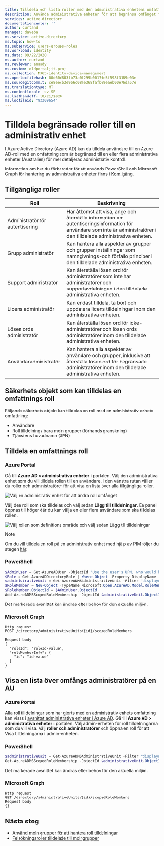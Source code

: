 ```yaml
---
title: Tilldela och lista roller med den administrativa enhetens omfattning – Azure Active Directory | Microsoft Docs
description: Använda administrativa enheter för att begränsa omfånget för roll tilldelningar i Azure Active Directory
services: active-directory
documentationcenter: ''
author: curtand
manager: daveba
ms.service: active-directory
ms.topic: how-to
ms.subservice: users-groups-roles
ms.workload: identity
ms.date: 09/22/2020
ms.author: curtand
ms.reviewer: anandy
ms.custom: oldportal;it-pro;
ms.collection: M365-identity-device-management
ms.openlocfilehash: 00d60d803fb73a0f299b00179e5f598f3189e03e
ms.sourcegitcommit: ce8eecb3e966c08ae368fafb69eaeb00e76da57e
ms.translationtype: MT
ms.contentlocale: sv-SE
ms.lasthandoff: 10/21/2020
ms.locfileid: "92309654"
---
```

# <a name="assign-scoped-roles-to-an-administrative-unit"></a>Tilldela begränsade roller till en administrativ enhet

I Azure Active Directory (Azure AD) kan du tilldela användare till en Azure AD-roll med en omfattning som är begränsad till en eller flera administrativa enheter (Australien) för mer detaljerad administrativ kontroll.

Information om hur du förbereder för att använda PowerShell och Microsoft Graph för hantering av administrativa enheter finns i [Kom igång](roles-admin-units-manage.md#get-started).

## <a name="roles-available"></a>Tillgängliga roller

Roll  |  Beskrivning
----- |  -----------
Administratör för autentisering  |  Har åtkomst att visa, ange och återställa information om autentiseringsinformation för användare som inte är administratörer i den tilldelade administrativa enheten.
Grupp administratör  |  Kan hantera alla aspekter av grupper och grupper inställningar som namngivnings-och förfallo principer i den tilldelade administrativa enheten.
Support administratör  |  Kan återställa lösen ord för administratörer som inte har administratörer och supportavdelningen i den tilldelade administrativa enheten.
Licens administratör  |  Kan endast tilldela, ta bort och uppdatera licens tilldelningar inom den administrativa enheten.
Lösen ords administratör  |  Kan återställa lösen ord för icke-administratörer och lösen ords administratörer inom den tilldelade administrativa enheten.
Användaradministratör  |  Kan hantera alla aspekter av användare och grupper, inklusive att återställa lösen ord för begränsade administratörer inom den tilldelade administrativa enheten.

## <a name="security-principals-that-can-be-assigned-to-a-scoped-role"></a>Säkerhets objekt som kan tilldelas en omfattnings roll

Följande säkerhets objekt kan tilldelas en roll med en administrativ enhets omfattning:

* Användare
* Roll tilldelnings bara moln grupper (förhands granskning)
* Tjänstens huvudnamn (SPN)

## <a name="assign-a-scoped-role"></a>Tilldela en omfattnings roll

### <a name="azure-portal"></a>Azure Portal

Gå till **Azure AD > administrativa enheter** i portalen. Välj den administrativa enhet som du vill tilldela rollen till en användare. I den vänstra rutan väljer du roller och administratörer för att visa en lista över alla tillgängliga roller.

![Välj en administrativ enhet för att ändra roll omfånget](./media/roles-admin-units-assign-roles/select-role-to-scope.png)

Välj den roll som ska tilldelas och välj sedan **Lägg till tilldelningar**. En panel öppnas till höger där du kan välja en eller flera användare som ska tilldelas rollen.

![Välj rollen som definitions område och välj sedan Lägg till tilldelningar](./media/roles-admin-units-assign-roles/select-add-assignment.png)

> [!Note]
>
> Om du vill tilldela en roll på en administrativ enhet med hjälp av PIM följer du stegen [här](../privileged-identity-management/pim-how-to-add-role-to-user.md?tabs=new#assign-a-role-with-restricted-scope).

### <a name="powershell"></a>PowerShell

```powershell
$AdminUser = Get-AzureADUser -ObjectId "Use the user's UPN, who would be an admin on this unit"
$Role = Get-AzureADDirectoryRole | Where-Object -Property DisplayName -EQ -Value "User Account Administrator"
$administrativeUnit = Get-AzureADMSAdministrativeUnit -Filter "displayname eq 'The display name of the unit'"
$RoleMember = New-Object -TypeName Microsoft.Open.AzureAD.Model.RoleMemberInfo
$RoleMember.ObjectId = $AdminUser.ObjectId
Add-AzureADMSScopedRoleMembership -ObjectId $administrativeUnit.ObjectId -RoleObjectId $Role.ObjectId -RoleMemberInfo $RoleMember
```

Det markerade avsnittet kan ändras efter behov för den aktuella miljön.

### <a name="microsoft-graph"></a>Microsoft Graph

```http
Http request
POST /directory/administrativeUnits/{id}/scopedRoleMembers
    
Request body
{
  "roleId": "roleId-value",
  "roleMemberInfo": {
    "id": "id-value"
  }
}
```

## <a name="list-the-scoped-admins-on-an-au"></a>Visa en lista över omfångs administratörer på en AU

### <a name="azure-portal"></a>Azure Portal

Alla roll tilldelningar som har gjorts med en administrativ enhets omfattning kan visas i [avsnittet administrativa enheter i Azure AD](https://ms.portal.azure.com/?microsoft_aad_iam_adminunitprivatepreview=true&microsoft_aad_iam_rbacv2=true#blade/Microsoft_AAD_IAM/ActiveDirectoryMenuBlade/AdminUnit). Gå till **Azure AD > administrativa enheter** i portalen. Välj admin-enheten för roll tilldelningarna som du vill visa. Välj **roller och administratörer** och öppna en roll för att Visa tilldelningarna i admin-enheten.

### <a name="powershell"></a>PowerShell

```powershell
$administrativeUnit = Get-AzureADMSAdministrativeUnit -Filter "displayname eq 'The display name of the unit'"
Get-AzureADMSScopedRoleMembership -ObjectId $administrativeUnit.ObjectId | fl *
```

Det markerade avsnittet kan ändras efter behov för den aktuella miljön.

### <a name="microsoft-graph"></a>Microsoft Graph

```http
Http request
GET /directory/administrativeUnits/{id}/scopedRoleMembers
Request body
{}
```

## <a name="next-steps"></a>Nästa steg

- [Använd moln grupper för att hantera roll tilldelningar](roles-groups-concept.md)
- [Felsökningsroller tilldelade till molngrupper](roles-groups-faq-troubleshooting.md)